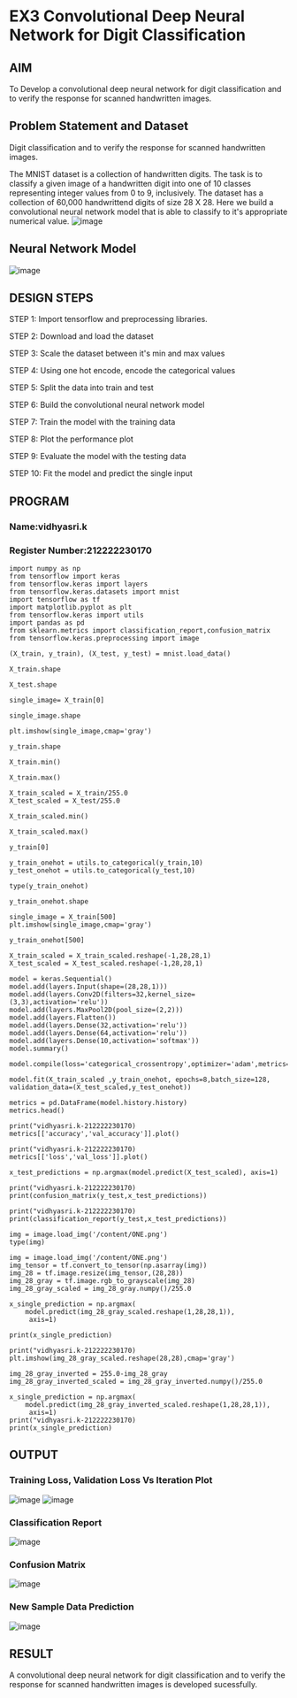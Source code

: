 # EX3 Convolutional Deep Neural Network for Digit Classification

## AIM

To Develop a convolutional deep neural network for digit classification and to verify the response for scanned handwritten images.

## Problem Statement and Dataset
Digit classification and to verify the response for scanned handwritten images.

The MNIST dataset is a collection of handwritten digits. The task is to classify a given image of a handwritten digit into one of 10 classes representing integer values from 0 to 9, inclusively. The dataset has a collection of 60,000 handwrittend digits of size 28 X 28. Here we build a convolutional neural network model that is able to classify to it's appropriate numerical value.
![image](https://github.com/vidhyasrikachapalayam/mnist-classification/assets/119477817/43ef69c2-d164-482f-9aa8-7402d4245d2c)




## Neural Network Model
![image](https://github.com/vidhyasrikachapalayam/mnist-classification/assets/119477817/73c57101-98d5-482c-8103-178d71e7853a)


## DESIGN STEPS
STEP 1:
Import tensorflow and preprocessing libraries.

STEP 2:
Download and load the dataset

STEP 3:
Scale the dataset between it's min and max values

STEP 4:
Using one hot encode, encode the categorical values

STEP 5:
Split the data into train and test

STEP 6:
Build the convolutional neural network model

STEP 7:
Train the model with the training data

STEP 8:
Plot the performance plot

STEP 9:
Evaluate the model with the testing data

STEP 10:
Fit the model and predict the single input


## PROGRAM

### Name:vidhyasri.k
### Register Number:212222230170
```
import numpy as np
from tensorflow import keras
from tensorflow.keras import layers
from tensorflow.keras.datasets import mnist
import tensorflow as tf
import matplotlib.pyplot as plt
from tensorflow.keras import utils
import pandas as pd
from sklearn.metrics import classification_report,confusion_matrix
from tensorflow.keras.preprocessing import image

(X_train, y_train), (X_test, y_test) = mnist.load_data()

X_train.shape

X_test.shape

single_image= X_train[0]

single_image.shape

plt.imshow(single_image,cmap='gray')

y_train.shape

X_train.min()

X_train.max()

X_train_scaled = X_train/255.0
X_test_scaled = X_test/255.0

X_train_scaled.min()

X_train_scaled.max()

y_train[0]

y_train_onehot = utils.to_categorical(y_train,10)
y_test_onehot = utils.to_categorical(y_test,10)

type(y_train_onehot)

y_train_onehot.shape

single_image = X_train[500]
plt.imshow(single_image,cmap='gray')

y_train_onehot[500]

X_train_scaled = X_train_scaled.reshape(-1,28,28,1)
X_test_scaled = X_test_scaled.reshape(-1,28,28,1)

model = keras.Sequential()
model.add(layers.Input(shape=(28,28,1)))
model.add(layers.Conv2D(filters=32,kernel_size=(3,3),activation='relu'))
model.add(layers.MaxPool2D(pool_size=(2,2)))
model.add(layers.Flatten())
model.add(layers.Dense(32,activation='relu'))
model.add(layers.Dense(64,activation='relu'))
model.add(layers.Dense(10,activation='softmax'))
model.summary()

model.compile(loss='categorical_crossentropy',optimizer='adam',metrics='accuracy')

model.fit(X_train_scaled ,y_train_onehot, epochs=8,batch_size=128, validation_data=(X_test_scaled,y_test_onehot))

metrics = pd.DataFrame(model.history.history)
metrics.head()

print("vidhyasri.k-212222230170)
metrics[['accuracy','val_accuracy']].plot()

print("vidhyasri.k-212222230170)
metrics[['loss','val_loss']].plot()

x_test_predictions = np.argmax(model.predict(X_test_scaled), axis=1)

print("vidhyasri.k-212222230170)
print(confusion_matrix(y_test,x_test_predictions))

print("vidhyasri.k-212222230170)
print(classification_report(y_test,x_test_predictions))

img = image.load_img('/content/ONE.png')
type(img)

img = image.load_img('/content/ONE.png')
img_tensor = tf.convert_to_tensor(np.asarray(img))
img_28 = tf.image.resize(img_tensor,(28,28))
img_28_gray = tf.image.rgb_to_grayscale(img_28)
img_28_gray_scaled = img_28_gray.numpy()/255.0

x_single_prediction = np.argmax(
    model.predict(img_28_gray_scaled.reshape(1,28,28,1)),
     axis=1)

print(x_single_prediction)

print("vidhyasri.k-212222230170)
plt.imshow(img_28_gray_scaled.reshape(28,28),cmap='gray')

img_28_gray_inverted = 255.0-img_28_gray
img_28_gray_inverted_scaled = img_28_gray_inverted.numpy()/255.0

x_single_prediction = np.argmax(
    model.predict(img_28_gray_inverted_scaled.reshape(1,28,28,1)),
     axis=1)
print("vidhyasri.k-212222230170)
print(x_single_prediction)

```

## OUTPUT

### Training Loss, Validation Loss Vs Iteration Plot
![image](https://github.com/vidhyasrikachapalayam/mnist-classification/assets/119477817/eb906c05-bbae-4f04-aecf-7906da04c7ae)
![image](https://github.com/vidhyasrikachapalayam/mnist-classification/assets/119477817/77b7efaf-bd80-40f5-b624-89c49b590515)



### Classification Report
![image](https://github.com/vidhyasrikachapalayam/mnist-classification/assets/119477817/53e7ea2b-a19c-4083-8fca-8da8639a865e)



### Confusion Matrix
![image](https://github.com/vidhyasrikachapalayam/mnist-classification/assets/119477817/74d2471a-db65-4dae-9ca1-bd0d40f4715c)


### New Sample Data Prediction
![image](https://github.com/vidhyasrikachapalayam/mnist-classification/assets/119477817/c3e44d53-bbd7-4ab0-9e8b-797ecd62f431)

## RESULT

A convolutional deep neural network for digit classification and to verify the response for scanned handwritten images is developed sucessfully.

